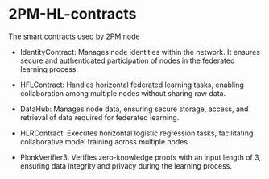 # 2PM-HL-contracts
The smart contracts used by 2PM node

- IdentityContract: Manages node identities within the network. It ensures secure and authenticated participation of nodes in the federated learning process.

- HFLContract: Handles horizontal federated learning tasks, enabling collaboration among multiple nodes without sharing raw data.

- DataHub: Manages node data, ensuring secure storage, access, and retrieval of data required for federated learning.

- HLRContract: Executes horizontal logistic regression tasks, facilitating collaborative model training across multiple nodes.

- PlonkVerifier3: Verifies zero-knowledge proofs with an input length of 3, ensuring data integrity and privacy during the learning process.
